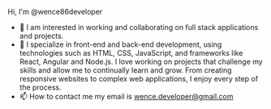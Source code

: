 Hi, I'm @wence86developer
- 👀 I am interested in working and collaborating on full stack applications and projects.
- 🌱 I specialize in front-end and back-end development, using technologies such as HTML, CSS, JavaScript, and frameworks like React, Angular and Node.js. I love working on projects           that challenge my skills and allow me to continually learn and grow. From creating responsive websites to complex web applications, I enjoy every step of the process.
- 📫 How to contact me my email is wence.developer@gmail.com

